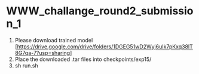 # WWW_challange_round2_submission_1


1. Please download trained model  [https://drive.google.com/drive/folders/1DGEG51wD2Wyj6uIk7pKxq38lT8G7qa-7?usp=sharing] 
2. Place the downloaded .tar files into checkpoints/exp15/
3. sh run.sh
